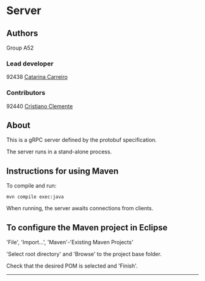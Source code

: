 # Server


## Authors

Group A52

### Lead developer 

92438 [Catarina Carreiro](https://git.rnl.tecnico.ulisboa.pt/ist192438)

### Contributors

92440 [Cristiano Clemente](https://git.rnl.tecnico.ulisboa.pt/ist192440)

## About

This is a gRPC server defined by the protobuf specification.

The server runs in a stand-alone process.


## Instructions for using Maven

To compile and run:

```
mvn compile exec:java
```

When running, the server awaits connections from clients.


## To configure the Maven project in Eclipse

'File', 'Import...', 'Maven'-'Existing Maven Projects'

'Select root directory' and 'Browse' to the project base folder.

Check that the desired POM is selected and 'Finish'.


----

